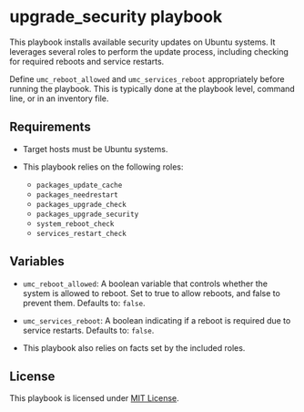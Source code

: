 # upgrade_security playbook

This playbook installs available security updates on Ubuntu systems. It leverages several roles to perform the update process, including checking for required reboots and service restarts.

Define `umc_reboot_allowed` and `umc_services_reboot` appropriately before running the playbook. This is typically done at the playbook level, command line, or in an inventory file.

## Requirements

- Target hosts must be Ubuntu systems.

- This playbook relies on the following roles:
  - `packages_update_cache`
  - `packages_needrestart`
  - `packages_upgrade_check`
  - `packages_upgrade_security`
  - `system_reboot_check`
  - `services_restart_check`

## Variables

- `umc_reboot_allowed`: A boolean variable that controls whether the system is allowed to reboot. Set to true to allow reboots, and false to prevent them. Defaults to: `false`.

- `umc_services_reboot`: A boolean indicating if a reboot is required due to service restarts. Defaults to: `false`.

- This playbook also relies on facts set by the included roles.

## License

This playbook is licensed under [MIT License](https://opensource.org/licenses/MIT).
